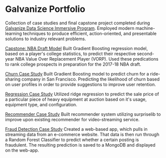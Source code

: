 # Galvanize Portfolio

Collection of case studies and final capstone project completed during [Galvanize Data Science Immersive Program](https://www.galvanize.com/denver-platte/data-science). Employed modern machine-learning techniques to produce efficient, action-oriented, and presentable solutions to industry relevant problems.  

[Capstone: NBA Draft Model](https://github.com/chrisfeller/Galvanize_Portfolio/tree/master/Capstone_NBA_Draft_Model)
Built Gradient Boosting regression model, based on a player's college statistics, to predict their respective second-year NBA Value Over Replacement Player (VORP). Used these predications to rank college prospects in preparation for the 2017-18 NBA draft.

[Churn Case Study](https://github.com/chrisfeller/Galvanize_Portfolio/tree/master/Churn_Case_Study)
Built Gradient Boosting model to predict churn for a ride-sharing company in San Francisco. Predicting the likelihood of churn based on user profiles in order to provide suggestions to improve user retention.

[Regression Case Study](https://github.com/chrisfeller/Galvanize_Portfolio/tree/master/Regression_Case_Study)
Utilized ridge regression to predict the sale price of a particular piece of heavy equipment at auction based on it's usage, equipment type, and configuration.

[Recommender Case Study](https://github.com/chrisfeller/Galvanize_Portfolio/tree/master/Recommender_Case_Study)
Built recommender system utilizing surpriselib to improve upon existing recommender for video-streaming service.

[Fraud Detection Case Study](https://github.com/chrisfeller/Galvanize_Portfolio/tree/master/Fraud_Detection_Case_Study)
Created a web-based app, which pulls in streaming data from an e-commerce website. That data is then run through a Random Forest Classifier to predict whether a certain posting is fraudulent. The resulting prediction is saved to a MongoDB and displayed on the web-app.
